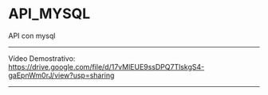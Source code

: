 # API_MYSQL
API con mysql

---

Vídeo Demostrativo: https://drive.google.com/file/d/17vMlEUE9ssDPQ7TlskgS4-gaEpnWm0rJ/view?usp=sharing

---
